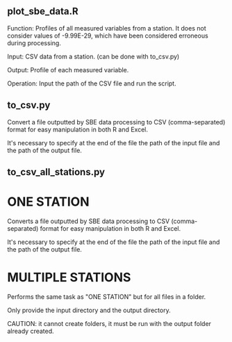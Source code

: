## **plot_sbe_data.R** 

Function: Profiles of all measured variables from a station. It does not consider values of -9.99E-29, which have been considered erroneous during processing.

Input: CSV data from a station. (can be done with to_csv.py)

Output: Profile of each measured variable.

Operation: Input the path of the CSV file and run the script.

## **to_csv.py**

Convert a file outputted by SBE data processing to CSV (comma-separated) format for easy manipulation in both R and Excel.

It's necessary to specify at the end of the file the path of the input file and the path of the output file.

## **to_csv_all_stations.py**

# **ONE STATION**
Converts a file outputted by SBE data processing to CSV (comma-separated) format for easy manipulation in both R and Excel.

It's necessary to specify at the end of the file the path of the input file and the path of the output file.

# **MULTIPLE STATIONS**

Performs the same task as "ONE STATION" but for all files in a folder.

Only provide the input directory and the output directory.

CAUTION: it cannot create folders, it must be run with the output folder already created.


